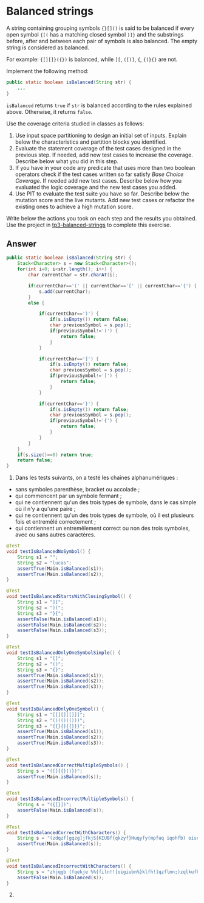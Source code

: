 # Balanced strings

A string containing grouping symbols `{}[]()` is said to be balanced if every open symbol `{[(` has a matching closed symbol `)]}` and the substrings before, after and between each pair of symbols is also balanced. The empty string is considered as balanced.

For example: `{[][]}({})` is balanced, while `][`, `([)]`, `{`, `{(}{}` are not.

Implement the following method:

```java
public static boolean isBalanced(String str) {
    ...
}
```

`isBalanced` returns `true` if `str` is balanced according to the rules explained above. Otherwise, it returns `false`.

Use the coverage criteria studied in classes as follows:

1. Use input space partitioning to design an initial set of inputs. Explain below the characteristics and partition blocks you identified.
2. Evaluate the statement coverage of the test cases designed in the previous step. If needed, add new test cases to increase the coverage. Describe below what you did in this step.
3. If you have in your code any predicate that uses more than two boolean operators check if the test cases written so far satisfy *Base Choice Coverage*. If needed add new test cases. Describe below how you evaluated the logic coverage and the new test cases you added.
4. Use PIT to evaluate the test suite you have so far. Describe below the mutation score and the live mutants. Add new test cases or refactor the existing ones to achieve a high mutation score.

Write below the actions you took on each step and the results you obtained.
Use the project in [tp3-balanced-strings](../code/tp3-balanced-strings) to complete this exercise.

## Answer
```Java
public static boolean isBalanced(String str) {
    Stack<Character> s = new Stack<Character>();
    for(int i=0; i<str.length(); i++) {
        char currentChar = str.charAt(i);

        if(currentChar=='(' || currentChar=='[' || currentChar=='{') {
            s.add(currentChar);
        }
        else {

            if(currentChar==')') {
                if(s.isEmpty()) return false;
                char previousSymbol = s.pop();
                if(previousSymbol!='(') {
                    return false;
                }
            }

            if(currentChar==']') {
                if(s.isEmpty()) return false;
                char previousSymbol = s.pop();
                if(previousSymbol!='[') {
                    return false;
                }
            }

            if(currentChar=='}') {
                if(s.isEmpty()) return false;
                char previousSymbol = s.pop();
                if(previousSymbol!='{') {
                    return false;
                }
            }
        }
    }
    if(s.size()==0) return true;
    return false;
}
```

1. Dans les tests suivants, on a testé les chaînes alphanumériques :
- sans symboles parenthèse, bracket ou accolade ;
- qui commencent par un symbole fermant ;
- qui ne contiennent qu'un des trois types de symbole, dans le cas simple où il n'y a qu'une paire ;
- qui ne contiennent qu'un des trois types de symbole, où il est plusieurs fois et entremêlé correctement ;
- qui contiennent un entremêlement correct ou non des trois symboles, avec ou sans autres caractères.

```Java
@Test
void testIsBalancedNoSymbol() {
    String s1 = "";
    String s2 = "lucas";
    assertTrue(Main.isBalanced(s1));
    assertTrue(Main.isBalanced(s2));
}

@Test
void testIsBalancedStartsWithClosingSymbol() {
    String s1 = "][";
    String s2 = ")(";
    String s3 = "}{";
    assertFalse(Main.isBalanced(s1));
    assertFalse(Main.isBalanced(s2));
    assertFalse(Main.isBalanced(s3));
}

@Test
void testIsBalancedOnlyOneSymbolSimple() {
    String s1 = "[]";
    String s2 = "()";
    String s3 = "{}";
    assertTrue(Main.isBalanced(s1));
    assertTrue(Main.isBalanced(s2));
    assertTrue(Main.isBalanced(s3));
}

@Test
void testIsBalancedOnlyOneSymbol() {
    String s1 = "[[][][[]]]";
    String s2 = "()(()(()))";
    String s3 = "{{}{}{{}}}";
    assertTrue(Main.isBalanced(s1));
    assertTrue(Main.isBalanced(s2));
    assertTrue(Main.isBalanced(s3));
}

@Test
void testIsBalancedCorrectMultipleSymbols() {
    String s = "([]{{}()})";
    assertTrue(Main.isBalanced(s));
}

@Test
void testIsBalancedIncorrectMultipleSymbols() {
    String s = "({[}])";
    assertFalse(Main.isBalanced(s));
}

@Test
void testIsBalancedCorrectWithCharacters() {
    String s = "(zdqzf[gqzg]jfkjS{KIUBf{qkzyf}Huqyfy(mpfuq iqohfb) oiseufb! }qf?);;";
    assertTrue(Main.isBalanced(s));
}

@Test
void testIsBalancedIncorrectWithCharacters() {
    String s = "zhjqgb (fqekje %%{filn!![oigiubn%}klfh!]qzflmn;)zqlkufb;";
    assertFalse(Main.isBalanced(s));
}
```

2.
